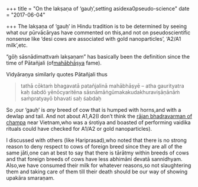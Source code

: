 +++
title = "On the lakṣaṇa of ‘gauḥ’,setting asidexa0pseudo-science"
date = "2017-06-04"

+++
The lakṣaṇa of ‘gauḥ’ in Hindu tradition is to be determined by seeing
what our pūrvācāryas have commented on this,and not on pseudoscientific
nonsense like ‘desi cows are associated with gold nanoparticles’, ‘A2/A1
milk’,etc.

“gōḥ sāsnādimattvaṁ lakṣaṇam” has basically been the definition since
the time of Pātañjali
(of[mahābhāṣya](http://www.intratext.com/ixt/san0011/_P2.HTM#10) fame).

Vidyāraṇya similarly quotes Pātañjali thus

> tathā cōktaṁ bhagavatā patañjalinā mahābhāṣyē – atha gaurityatra kaḥ
> śabdō yēnōcyaritēna sāsnāmāṅgūmakakudakhuraviṣāṇānāṁ saṁpratyayō
> bhavati saḥ śabdaḥ

So ,our ‘gauḥ’ is *any* breed of cow that is humped with horns,and with
a dewlap and tail. And not about A1,A2(I don’t think the [rājan
bhadravarman of
champa](https://manasataramgini.wordpress.com/2007/05/13/shri-bhadreshvara-and-the-kings-of-champavati/)
near Vietnam,who was a śrotiya and boasted of performing vaidika rituals
could have checked for A1/A2 or gold nanoparticles).

I discussed with others (like Hariprasad),who noted that there is no
strong reason to deny respect to cows of foreign breed since they are
all of the same jāti,one can at best to say that there is tārātmy within
breeds of cows and that foreign breeds of cows have less abhimāni devatā
sannidhyam. Also,we have consumed their milk for whatever reasons,so not
slaughtering them and taking care of them till their death should be our
way of showing upakāra smaraṇam.

